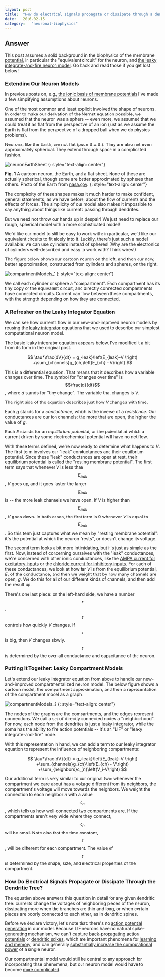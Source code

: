 ```yaml
---
layout: post
title:	"How do electrical signals propagate or dissipate through a dendritic tree?"
date:	2016-02-15
category:	"neuronal-biophysics"
---
```

<script type="text/javascript" src="http://cdn.mathjax.org/mathjax/latest/MathJax.js?config=TeX-AMS-MML_HTMLorMML"></script>

## Answer

This post assumes a solid background in
[the biophysics of the membrane potential]({{site.baseurl}}/22),
in particular the "equivalent circuit" for the neuron, and
[the leaky integrate-and-fire neuron model]({{site.baseurl}}/25).
Go back and read those if you get lost below!

### Extending Our Neuron Models

In previous posts on, e.g.,
[the ionic basis of membrane potentials]({{site.baseurl}}/22)
I've made a few simplifying assumptions about neurons.

One of the most common and least explicit involved
the shape of neurons.
In order to make our derivation of the Nernst equation possible,
we assumed that the neuron was a sphere -- even more,
we assumed that we could treat it as flat from the perspective of an ion
(just as we assume the Earth is flat from the perspective of a dropped ball
when we do physics problems).

Neurons, like the Earth, are not flat (*pace* B.o.B.).
They are also not even approximately spherical.
They extend through space in a complicated fashion.

![neuronEarthSheet]
{: style="text-align: center"}

**Fig. 1** A cartoon neuron, the Earth, and a flat sheet.
None of these are actually spherical,
though some are better approximated by spheres than others.
Photo of the Earth from [nasa.gov](http://www.nasa.gov/centers/goddard/images).
{: style="text-align: center"}

The complexity of these shapes makes it much harder to make confident,
general statements, as we have before,
about the flow of currents and the effects of forces.
The simplicity of our model also makes it impossible
to say anything about things like currents passing through dendrites.

But we need not throw our hands up in despair!
We just need to replace our rough, spherical model
with a more sophisticated model!

We'd like our model to still be easy to work with:
in particular, we'd like our equivalent circuits
to fit nicely into it.
Luckily, there's just such a model available:
we can use cylinders instead of spheres!
(Why are the electronics of cylinders well-described
and easy to work with? Think wires!)

The figure below shows our cartoon neuron on the left,
and then our new, better approximation,
constructed from cylinders and spheres, on the right.

![compartmentModels_1]
{: style="text-align: center"}

We call each cylinder or sphere a "compartment".
Each compartment has its tiny copy of the equivalent circuit,
and directly connected compartments have connected circuits.
Current can flow between these compartments,
with the strength depending on how they are connected.

### A Refresher on the Leaky Integrator Equation

We can see how currents flow in our new-and-improved neuron models
by reusing the
[leaky integrator]({{site.baseurl}}/25)
equations that we used to describe our simplest computational neuron model.

The basic leaky integrator equation appears below.
I've modified it a bit from its form in the original post.

<center>$$
         \tau*\frac{dV}{dt} = g_{leak}\left(E_{leak}-V \right) +\sum_{channels}g_{ch}\left(E_{ch} - V\right)
$$</center>

This is a differential equation.
That means that it describes how a variable changes over time.
The symbol for "changes over time" is $$\frac{d}{dt}$$,
where *d* stands for "tiny change".
The variable that changes is *V*.

The right side of the equation describes just how *V* changes with time.

Each *g* stands for a *conductance*, which is the inverse of a *resistance*.
Our conductances are our ion channels; the more that are open, the higher the value of *g*.

Each *E* stands for an *equilibrium potential*, or the potential at which a current driven by some
electrochemical potential will have no net flow.

With these terms defined, we're now ready to determine what happens to *V*.
The first term involves our "leak" conductances and their equilbrium potential.
Since these "leak" conductances are open at rest, their equilibrium potential
is called the "resting membrane potential".
The first term says that whenever *V* is less than $$E_{leak}$$,
*V* goes up, and it goes faster the larger $$g_{leak}$$ is -- the more leak channels we have open.
If *V* is higher than $$E_{leak}$$, *V* goes down.
In both cases, the first term is 0 whenever *V* is equal to $$E_{leak}$$.
So this term just captures what we mean by "resting membrane potential":
it's the potential at which the neuron "rests", or doesn't change its voltage.

The second term looks a bit more intimidating, but it's just as simple as the first.
Now, instead of concerning ourselves with the "leak" conductances,
we're concerned with other ionic conductances,
like the
[AMPA current for excitatory inputs]({{site.baseurl}}/19)
or the
[chloride current for inhibitory inputs]({{site.baseurl}}/1).
For each of these conductances, we look at how far *V* is from the
equilibrium potential, *E*, of the conductance, and then we weight that by how
many channels are open, *g*.
We do this for all of our different kinds of channels, and then add the result up.

There's one last piece:
on the left-hand side, we have a number $$\tau$$.
$$\tau$$ controls how quickly *V* changes.
If $$\tau$$ is big, then *V* changes slowly.
$$\tau$$ is determined by the over-all conductance and capacitance of the neuron.

### Putting It Together: Leaky Compartment Models

Let's extend our leaky integrator equation from above to handle
our new-and-improved compartmentalized neuron model.
The below figure shows a cartoon model, the compartment approximation,
and then a representation of the compartment model as a graph.

![compartmentModels_2]
{: style="text-align: center"}

The nodes of the graphs are the compartments,
and the edges represent connections.
We call a set of directly connected nodes a "neighborhood".
For now, each node from the dendrites is just a leaky integrator,
while the soma has the ability to fire action potentials --
it's an "LIF" or "leaky integrate-and-fire" node.

With this representation in hand, we can add a term to our
leaky integrator equation to represent the influence of neighboring compartments:

<center>$$
         \tau*\frac{dV}{dt} = g_{leak}\left(E_{leak}-V \right)
		+\sum_{channels}g_{ch}\left(E_{ch} - V\right)
		+\sum_{neighbors}c_{n}\left(V_i-V\right)
$$</center>

Our additional term is very similar to our original two:
whenever the compartment we care about has a voltage different
from its neighbors, the compartment's voltage will move towards the neighbors.
We weight the connection to each neighbor *n* with a value $$c_n$$,
which tells us how well-connected two compartments are.
If the compartments aren't very wide where they connect, $$c_n$$
will be small.
Note also that the time constant, $$\tau$$,
will be different for each compartment.
The value of $$\tau$$ is determined by the shape, size,
and electrical properties of the compartment.

### How Do Electrical Signals Propagate or Dissipate Through the Dendritic Tree?

The equation above answers this question in detail for any given dendritic tree:
currents change the voltages of neighboring pieces of the neuron,
dissipating more when the branches are thin and long,
or when certain pieces are poorly connected to each other,
as in dendritic spines.

Before we declare victory, let's note that:
there's no
[action potential generation]({{site.baseurl}}/23)
in our model.
Because LIF neurons have no natural spike-generating mechanism,
we can't capture
[back-propagating action potentials](https://en.wikipedia.org/wiki/Neural_backpropagation)
or
[dendritic spikes](https://en.wikipedia.org/wiki/Dendritic_spike),
which are important phenomena for
[learning and memory]({{site.baseurl}}/29),
and can generally
[substantially increase the computational power](http://www.annualreviews.org/doi/abs/10.1146/annurev.neuro.28.061604.135703)
of a single neuron.

Our compartmental model would still be central to any approach for incorporating thse phenomena,
but our neuron model would have to become
[more complicated](http://lcn.epfl.ch/~gerstner/SPNM/node11.html).

[neuronEarthSheet]: {{site.imgurl}}/neuronEarthSheet.png
[compartmentModels_1]: {{site.imgurl}}/compartmentModels_1.png
[compartmentModels_2]: {{site.imgurl}}/compartmentModels_2.png

